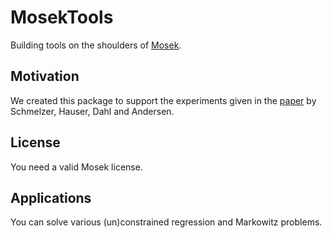 # MosekTools

Building tools on the shoulders of [Mosek](http://www.mosek.com).

## Motivation

We created this package to support the experiments given in the [paper](http://arxiv.org/abs/1310.3397) 
by Schmelzer, Hauser, Dahl and Andersen. 


## License

You need a valid Mosek license.

## Applications

You can solve various (un)constrained regression and Markowitz problems.









